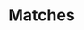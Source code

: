 # Matches

<script>

//   import  {setConfig} from "../core/config.js"
//   import {Editor} from "../view/editor.js";
//   var baseDir = lively.query(this, "lively-container").getDir()

//   debugger
//   setConfig({baseURL: baseDir + "/../"})
//   Editor.init()


  import { TrueDiff } from "../core/diff.js";
  import {languageFor} from "../core/languages.js"

  let editor1 = await (<lively-code-mirror style="display:inline-block; width: 400px; height: 200px; border: 1px solid gray"></lively-code-mirror>)
  let editor2 = await (<lively-code-mirror style="display:inline-block; width: 400px; height: 200px; border: 1px solid gray"></lively-code-mirror>)


  const language = languageFor("javascript")
  
  await language.ready()
  
  
  var vis = await (<sandblocks-tree-matches></sandblocks-tree-matches>)

  // editor1.value =  `let a = 3 + 4`   
  editor1.value =  `class Test { 
  foo(i) { 
    if (i == 0) return "Foo!"
  } 
}`   
  editor2.value = `let a = 3 + 4\na++`      
  editor2.value = `class Test { 
  foo(i) { 
    if (i == 0) return "Bar"
    else if (i == -1) return "Foo!"
  } 
}`      

  editor1.editor.on("change", (() => update()).debounce(500));
  editor2.editor.on("change", (() => update()).debounce(500));

  function update() {
    vis.tree2 = language.parse(editor2.value )._tree;
    vis.tree1 = language.parse(editor1.value)._tree;
    // vis.matches = match(vis.tree1.rootNode, vis.tree2.rootNode, 0, 100)
    
    vis.matches = []
    
    // lively.openInspector(vis.tree2)
    
    vis.update()
  }
  
  update()
  
  let pane = <div>
    {editor1}{editor2}
    {vis}
  </div>
  
  
  pane
</script>